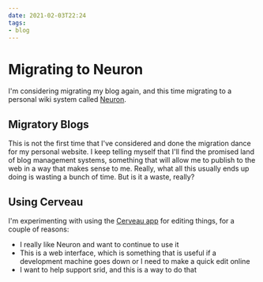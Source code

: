 ```yaml
---
date: 2021-02-03T22:24
tags:
- blog
---
```


# Migrating to Neuron

I'm considering migrating my blog again, and this time migrating to a personal wiki system called [Neuron](https://neuron.zettel.page). 

## Migratory Blogs

This is not the first time that I've considered and done the migration dance for my personal website. I keep telling myself that I'll find the promised land of blog management systems, something that will allow me to publish to the web in a way that makes sense to me. Really, what all this usually ends up doing is wasting a bunch of time. But is it a waste, really?

## Using Cerveau

I'm experimenting with using the [Cerveau app](https://cerveau.app) for editing things, for a couple of reasons:

- I really like Neuron and want to continue to use it
- This is a web interface, which is something that is useful if a development machine goes down or I need to make a quick edit online
- I want to help support srid, and this is a way to do that

